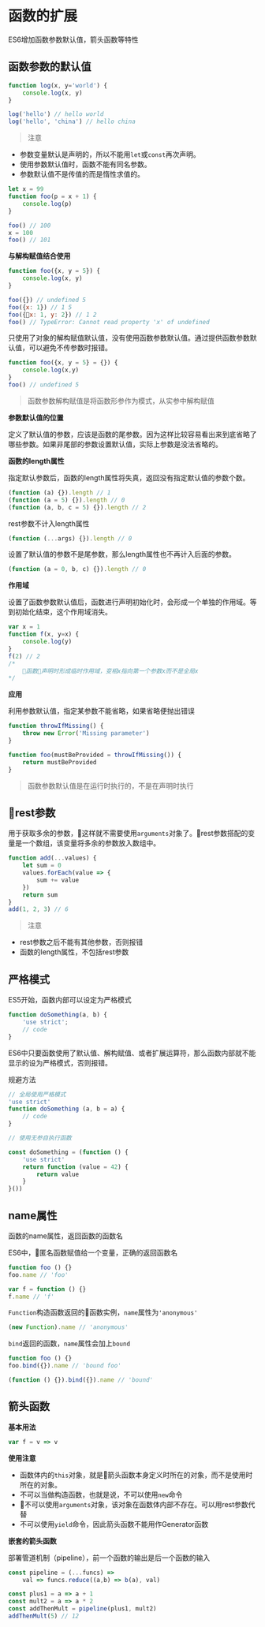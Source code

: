 # 函数的扩展

ES6增加函数参数默认值，箭头函数等特性

## 函数参数的默认值

```javascript
function log(x, y='world') {
    console.log(x, y)
}

log('hello') // hello world
log('hello', 'china') // hello china
```

> 注意

- 参数变量默认是声明的，所以不能用`let`或`const`再次声明。
- 使用参数默认值时，函数不能有同名参数。
- 参数默认值不是传值的而是惰性求值的。

```javascript
let x = 99
function foo(p = x + 1) {
    console.log(p)
}

foo() // 100
x = 100
foo() // 101
```

**与解构赋值结合使用**

```javascript
function foo({x, y = 5}) {
    console.log(x, y)
}

foo({}) // undefined 5
foo({x: 1}) // 1 5
foo({x: 1, y: 2}) // 1 2
foo() // TypeError: Cannot read property 'x' of undefined
```

只使用了对象的解构赋值默认值，没有使用函数参数默认值。通过提供函数参数默认值，可以避免不传参数时报错。

```javascript
function foo({x, y = 5} = {}) {
    console.log(x,y)
}
foo() // undefined 5
```

> 函数参数解构赋值是将函数形参作为模式，从实参中解构赋值

**参数默认值的位置**

定义了默认值的参数，应该是函数的尾参数。因为这样比较容易看出来到底省略了哪些参数。如果非尾部的参数设置默认值，实际上参数是没法省略的。

**函数的length属性**

指定默认参数后，函数的length属性将失真，返回没有指定默认值的参数个数。

```javascript
(function (a) {}).length // 1
(function (a = 5) {}).length // 0
(function (a, b, c = 5) {}).length // 2
```

rest参数不计入length属性

```javascript
(function (...args) {}).length // 0
```

设置了默认值的参数不是尾参数，那么length属性也不再计入后面的参数。

```javascript
(function (a = 0, b, c) {}).length // 0
```

**作用域**

设置了函数参数默认值后，函数进行声明初始化时，会形成一个单独的作用域。等到初始化结束，这个作用域消失。

```javascript
var x = 1
function f(x, y=x) {
    console.log(y)
}
f(2) // 2
/*
    函数声明时形成临时作用域，变相x指向第一个参数x而不是全局x
*/
```

**应用**

利用参数默认值，指定某参数不能省略，如果省略便抛出错误

```javascript
function throwIfMissing() {
    throw new Error('Missing parameter')
}

function foo(mustBeProvided = throwIfMissing()) {
    return mustBeProvided
}
```

> 函数参数默认值是在运行时执行的，不是在声明时执行

## rest参数

用于获取多余的参数，这样就不需要使用`arguments`对象了。rest参数搭配的变量是一个数组，该变量将多余的参数放入数组中。

```javascript
function add(...values) {
    let sum = 0
    values.forEach(value => {
        sum += value
    })
    return sum
}
add(1, 2, 3) // 6
```

> 注意

- rest参数之后不能有其他参数，否则报错
- 函数的length属性，不包括rest参数

## 严格模式

ES5开始，函数内部可以设定为严格模式

```javascript
function doSomething(a, b) {
    'use strict';
    // code
}
```

ES6中只要函数使用了默认值、解构赋值、或者扩展运算符，那么函数内部就不能显示的设为严格模式，否则报错。

规避方法

```javascript
// 全局使用严格模式
'use strict'
function doSomething (a, b = a) {
    // code
}

// 使用无参自执行函数

const doSomething = (function () {
    'use strict'
    return function (value = 42) {
        return value
    }
}())
```

## name属性

函数的name属性，返回函数的函数名

ES6中，匿名函数赋值给一个变量，正确的返回函数名

```javascript
function foo () {}
foo.name // 'foo'

var f = function () {}
f.name // 'f'
```

`Function`构造函数返回的函数实例，`name`属性为`'anonymous'`

```javascript
(new Function).name // 'anonymous'
```

`bind`返回的函数，`name`属性会加上`bound`

```javascript
function foo () {}
foo.bind({}).name // 'bound foo'

(function () {}).bind({}).name // 'bound'
```

## 箭头函数

**基本用法**

```javascript
var f = v => v
```

**使用注意**

- 函数体内的`this`对象，就是箭头函数本身定义时所在的对象，而不是使用时所在的对象。
- 不可以当做构造函数，也就是说，不可以使用`new`命令
- 不可以使用`arguments`对象，该对象在函数体内部不存在。可以用rest参数代替
- 不可以使用`yield`命令，因此箭头函数不能用作Generator函数

**嵌套的箭头函数**

部署管道机制（pipeline），前一个函数的输出是后一个函数的输入

```javascript
const pipeline = (...funcs) =>
    val => funcs.reduce((a,b) => b(a), val)

const plus1 = a => a + 1
const mult2 = a => a * 2
const addThenMult = pipeline(plus1, mult2)
addThenMult(5) // 12
```